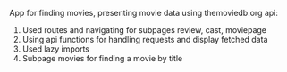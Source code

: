 App for finding movies, presenting movie data using themoviedb.org api:
1. Used routes and navigating for subpages review, cast, moviepage
2. Using api functions for handling requests and display fetched data 
3. Used lazy imports
4. Subpage movies for finding a movie by title
